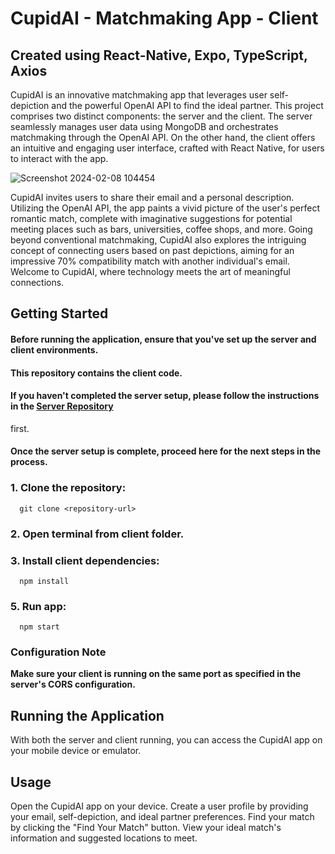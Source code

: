 # CupidAI - Matchmaking App - Client
## Created using React-Native, Expo, TypeScript, Axios

CupidAI is an innovative matchmaking app that leverages user self-depiction and the powerful OpenAI API to find the ideal partner.
This project comprises two distinct components: the server and the client. The server seamlessly manages user data using MongoDB and
orchestrates matchmaking through the OpenAI API. On the other hand, the client offers an intuitive and engaging user interface,
crafted with React Native, for users to interact with the app.

![Screenshot 2024-02-08 104454](https://github.com/brachaer/CupidAIClient/assets/145331020/40c22fe2-e3c8-475b-be2b-53846fe198fd)

CupidAI invites users to share their email and a personal description. Utilizing the OpenAI API, the app paints a vivid picture of the
user's perfect romantic match, complete with imaginative suggestions for potential meeting places such as bars, universities, coffee shops, and more.
Going beyond conventional matchmaking, CupidAI also explores the intriguing concept of connecting users based on past depictions, 
aiming for an impressive 70% compatibility match with another individual's email. Welcome to CupidAI, where technology meets the art of meaningful connections.

## Getting Started
#### Before running the application, ensure that you've set up the server and client environments.
#### This repository contains the client code.
#### If you haven't completed the server setup, please follow the instructions in the [Server Repository](https://github.com/brachaer/CupidAI)
 first.
#### Once the server setup is complete, proceed here for the next steps in the process.

### 1. Clone the repository:
      git clone <repository-url>
### 2.	Open terminal from client folder.
### 3.	Install client dependencies:
      npm install
### 5.	Run app:
      npm start

### Configuration Note
**Make sure your client is running on the same port as specified in the server's CORS configuration.**

## Running the Application
With both the server and client running, you can access the CupidAI app on your mobile device or emulator.

## Usage
Open the CupidAI app on your device.
Create a user profile by providing your email, self-depiction, and ideal partner preferences.
Find your match by clicking the "Find Your Match" button.
View your ideal match's information and suggested locations to meet.
